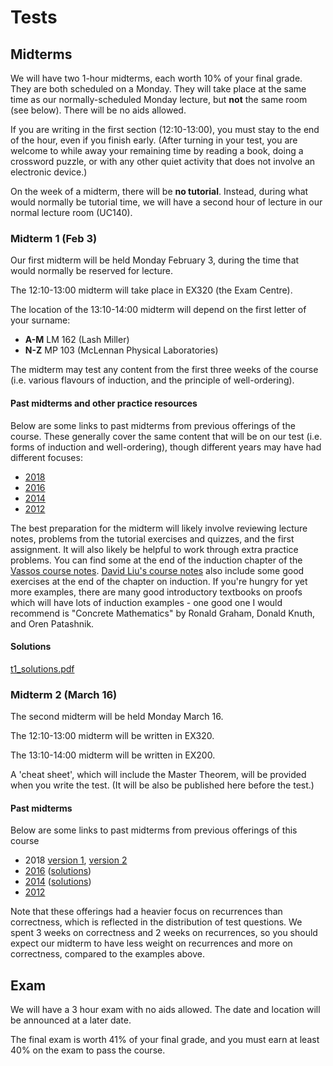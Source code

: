 # Tests

## Midterms

We will have two 1-hour midterms, each worth 10% of your final grade. They are both scheduled on a Monday. They will take place at the same time as our normally-scheduled Monday lecture, but **not** the same room (see below). There will be no aids allowed.

If you are writing in the first section (12:10-13:00), you must stay to the end of the hour, even if you finish early. (After turning in your test, you are welcome to while away your remaining time by reading a book, doing a crossword puzzle, or with any other quiet activity that does not involve an electronic device.)

On the week of a midterm, there will be **no tutorial**. Instead, during what would normally be tutorial time, we will have a second hour of lecture in our normal lecture room (UC140).

### Midterm 1 (Feb 3)

Our first midterm will be held Monday February 3, during the time that would normally be reserved for lecture.

The 12:10-13:00 midterm will take place in EX320 (the Exam Centre). 

The location of the 13:10-14:00 midterm will depend on the first letter of your surname:

* **A-M** LM 162 (Lash Miller)
* **N-Z** MP 103 (McLennan Physical Laboratories)

The midterm may test any content from the first three weeks of the course (i.e. various flavours of induction, and the principle of well-ordering).

#### Past midterms and other practice resources

Below are some links to past midterms from previous offerings of the course. These generally cover the same content that will be on our test (i.e. forms of induction and well-ordering), though different years may have had different focuses:

* [2018](https://www.teach.cs.toronto.edu/~heap/Old/236/F18/t1_v2_solution.pdf)
* [2016](https://www.teach.cs.toronto.edu/~heap/Old/236/F18/OldTests/t1a.pdf)
* [2014](http://www.cdf.toronto.edu/~heap/Old/236/F14/t1b-sol.pdf)
* [2012](http://www.cdf.toronto.edu/~heap/Old/236/F12/mt1a-sol.pdf)

The best preparation for the midterm will likely involve reviewing lecture notes, problems from the tutorial exercises and quizzes, and the first assignment. It will also likely be helpful to work through extra practice problems. You can find some at the end of the induction chapter of the [Vassos course notes](http://www.cs.toronto.edu/~vassos/b36-notes/notes.pdf). [David Liu's course notes](https://www.cs.toronto.edu/~david/courses/csc236_w14/resources/notes.pdf) also include some good exercises at the end of the chapter on induction. If you're hungry for yet more examples, there are many good introductory textbooks on proofs which will have lots of induction examples - one good one I would recommend is "Concrete Mathematics" by Ronald Graham, Donald Knuth, and Oren Patashnik.

#### Solutions

[t1_solutions.pdf](../misc/t1_solutions.pdf)

### Midterm 2 (March 16)

The second midterm will be held Monday March 16.

The 12:10-13:00 midterm will be written in EX320.

The 13:10-14:00 midterm will be written in EX200.

A 'cheat sheet', which will include the Master Theorem, will be provided when you write the test. (It will be also be published here before the test.)

#### Past midterms

Below are some links to past midterms from previous offerings of this course

* 2018 [version 1](https://www.teach.cs.toronto.edu/~heap/Old/236/F18/t2_v1_sol.pdf), [version 2](https://www.teach.cs.toronto.edu/~heap/Old/236/F18/t2_v2_sol.pdf)
* [2016](https://www.teach.cs.toronto.edu/~heap/Old/236/F18/OldTests/t2b2016.pdf) ([solutions](https://www.teach.cs.toronto.edu/~heap/Old/236/F18/OldTests/t2b2016-sol.pdf))
* [2014](https://www.teach.cs.toronto.edu/~heap/Old/236/F18/OldTests/t2b.pdf) ([solutions](https://www.teach.cs.toronto.edu/~heap/Old/236/F18/OldTests/t2b-sol.pdf))
* [2012](https://www.teach.cs.toronto.edu/~heap/Old/236/F18/OldTests/mt2a-sol.pdf)

Note that these offerings had a heavier focus on recurrences than correctness, which is reflected in the distribution of test questions. We spent 3 weeks on correctness and 2 weeks on recurrences, so you should expect our midterm to have less weight on recurrences and more on correctness, compared to the examples above.

## Exam

We will have a 3 hour exam with no aids allowed. The date and location will be announced at a later date.

The final exam is worth 41% of your final grade, and you must earn at least 40% on the exam to pass the course.
